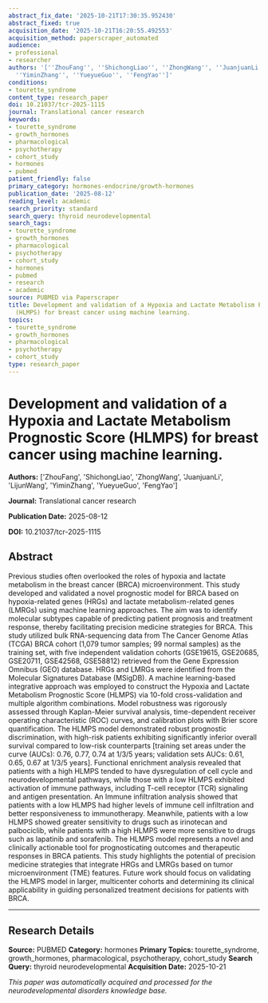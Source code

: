 ```yaml
---
abstract_fix_date: '2025-10-21T17:30:35.952430'
abstract_fixed: true
acquisition_date: '2025-10-21T16:20:55.492553'
acquisition_method: paperscraper_automated
audience:
- professional
- researcher
authors: '[''ZhouFang'', ''ShichongLiao'', ''ZhongWang'', ''JuanjuanLi'', ''LijunWang'',
  ''YiminZhang'', ''YueyueGuo'', ''FengYao'']'
conditions:
- tourette_syndrome
content_type: research_paper
doi: 10.21037/tcr-2025-1115
journal: Translational cancer research
keywords:
- tourette_syndrome
- growth_hormones
- pharmacological
- psychotherapy
- cohort_study
- hormones
- pubmed
patient_friendly: false
primary_category: hormones-endocrine/growth-hormones
publication_date: '2025-08-12'
reading_level: academic
search_priority: standard
search_query: thyroid neurodevelopmental
search_tags:
- tourette_syndrome
- growth_hormones
- pharmacological
- psychotherapy
- cohort_study
- hormones
- pubmed
- research
- academic
source: PUBMED via Paperscraper
title: Development and validation of a Hypoxia and Lactate Metabolism Prognostic Score
  (HLMPS) for breast cancer using machine learning.
topics:
- tourette_syndrome
- growth_hormones
- pharmacological
- psychotherapy
- cohort_study
type: research_paper
---
```


# Development and validation of a Hypoxia and Lactate Metabolism Prognostic Score (HLMPS) for breast cancer using machine learning.

**Authors:** ['ZhouFang', 'ShichongLiao', 'ZhongWang', 'JuanjuanLi', 'LijunWang', 'YiminZhang', 'YueyueGuo', 'FengYao']

**Journal:** Translational cancer research

**Publication Date:** 2025-08-12

**DOI:** 10.21037/tcr-2025-1115

## Abstract

Previous studies often overlooked the roles of hypoxia and lactate metabolism in the breast cancer (BRCA) microenvironment. This study developed and validated a novel prognostic model for BRCA based on hypoxia-related genes (HRGs) and lactate metabolism-related genes (LMRGs) using machine learning approaches. The aim was to identify molecular subtypes capable of predicting patient prognosis and treatment response, thereby facilitating precision medicine strategies for BRCA. This study utilized bulk RNA-sequencing data from The Cancer Genome Atlas (TCGA) BRCA cohort (1,079 tumor samples; 99 normal samples) as the training set, with five independent validation cohorts (GSE19615, GSE20685, GSE20711, GSE42568, GSE58812) retrieved from the Gene Expression Omnibus (GEO) database. HRGs and LMRGs were identified from the Molecular Signatures Database (MSigDB). A machine learning-based integrative approach was employed to construct the Hypoxia and Lactate Metabolism Prognostic Score (HLMPS) via 10-fold cross-validation and multiple algorithm combinations. Model robustness was rigorously assessed through Kaplan-Meier survival analysis, time-dependent receiver operating characteristic (ROC) curves, and calibration plots with Brier score quantification. The HLMPS model demonstrated robust prognostic discrimination, with high-risk patients exhibiting significantly inferior overall survival compared to low-risk counterparts [training set areas under the curve (AUCs): 0.76, 0.77, 0.74 at 1/3/5 years; validation sets AUCs: 0.61, 0.65, 0.67 at 1/3/5 years]. Functional enrichment analysis revealed that patients with a high HLMPS tended to have dysregulation of cell cycle and neurodevelopmental pathways, while those with a low HLMPS exhibited activation of immune pathways, including T-cell receptor (TCR) signaling and antigen presentation. An Immune infiltration analysis showed that patients with a low HLMPS had higher levels of immune cell infiltration and better responsiveness to immunotherapy. Meanwhile, patients with a low HLMPS showed greater sensitivity to drugs such as irinotecan and palbociclib, while patients with a high HLMPS were more sensitive to drugs such as lapatinib and sorafenib. The HLMPS model represents a novel and clinically actionable tool for prognosticating outcomes and therapeutic responses in BRCA patients. This study highlights the potential of precision medicine strategies that integrate HRGs and LMRGs based on tumor microenvironment (TME) features. Future work should focus on validating the HLMPS model in larger, multicenter cohorts and determining its clinical applicability in guiding personalized treatment decisions for patients with BRCA.

---

## Research Details

**Source:** PUBMED
**Category:** hormones
**Primary Topics:** tourette_syndrome, growth_hormones, pharmacological, psychotherapy, cohort_study
**Search Query:** thyroid neurodevelopmental
**Acquisition Date:** 2025-10-21

*This paper was automatically acquired and processed for the neurodevelopmental disorders knowledge base.*
